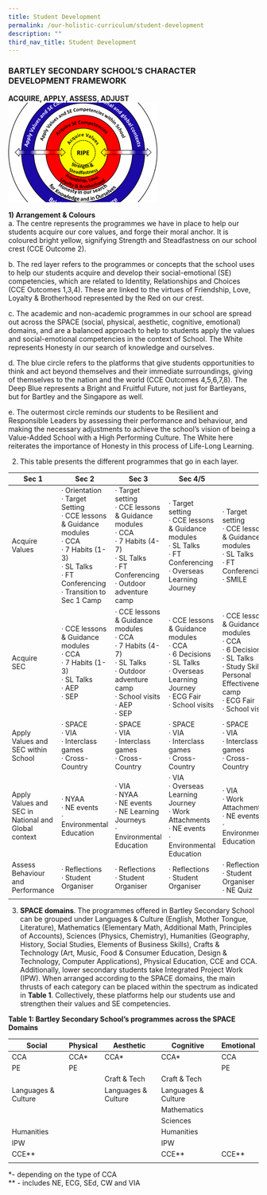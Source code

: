 ```yaml
---
title: Student Development
permalink: /our-holistic-curriculum/student-development
description: ""
third_nav_title: Student Development
---
```

### BARTLEY SECONDARY SCHOOL’S CHARACTER DEVELOPMENT FRAMEWORK

**ACQUIRE, APPLY, ASSESS, ADJUST**
![](/images/assess-adjust_images_thumb_medium300_200.png)

**1) Arrangement & Colours** <br>
a. The centre represents the programmes we have in place to help our students acquire our core values, and forge their moral anchor. It is coloured bright yellow, signifying Strength and Steadfastness on our school crest (CCE Outcome 2).

b. The red layer refers to the programmes or concepts that the school uses to help our students acquire and develop their social-emotional (SE) competencies, which are related to Identity, Relationships and Choices (CCE Outcomes 1,3,4). These are linked to the virtues of Friendship, Love, Loyalty & Brotherhood represented by the Red on our crest.

c. The academic and non-academic programmes in our school are spread out across the SPACE (social, physical, aesthetic, cognitive, emotional) domains, and are a balanced approach to help to students apply the values and social-emotional competencies in the context of School. The White represents Honesty in our search of knowledge and ourselves.

d. The blue circle refers to the platforms that give students opportunities to think and act beyond themselves and their immediate surroundings, giving of themselves to the nation and the world (CCE Outcomes 4,5,6,7,8). The Deep Blue represents a Bright and Fruitful Future, not just for Bartleyans, but for Bartley and the Singapore as well.

e. The outermost circle reminds our students to be Resilient and Responsible Leaders by assessing their performance and behaviour, and making the necessary adjustments to achieve the school’s vision of being a Value-Added School with a High Performing Culture. The White here reiterates the importance of Honesty in this process of Life-Long Learning.

2) This table presents the different programmes that go in each layer. 

| Sec 1 | Sec 2 | Sec 3 | Sec 4/5 |  |
|---|---|---|---|---|
| Acquire Values | · Orientation<br>· Target Setting<br>· CCE lessons & Guidance modules<br>· CCA<br>· 7 Habits (1-3)<br>· SL Talks<br>· FT Conferencing<br>· Transition to Sec 1 Camp | · Target setting<br>· CCE lessons & Guidance modules<br>· CCA<br>· 7 Habits (4-7)<br>· SL Talks<br>· FT Conferencing<br>· Outdoor adventure camp | · Target setting<br>· CCE lessons & Guidance modules<br>· SL Talks<br>· FT Conferencing<br>· Overseas Learning Journey | · Target setting<br>· CCE lessons & Guidance modules<br>· SL Talks<br>· FT Conferencing<br>· SMILE |
| Acquire<br>SEC | · CCE lessons & Guidance modules<br>· CCA<br>· 7 Habits (1-3)<br>· SL Talks<br>· AEP<br>· SEP | · CCE lessons & Guidance modules<br>· CCA<br>· 7 Habits (4-7)<br>· SL Talks<br>· Outdoor adventure camp<br>· School visits<br>· AEP<br>· SEP | · CCE lessons & Guidance modules<br>· CCA<br>· 6 Decisions<br>· SL Talks<br>· Overseas Learning Journey<br>· ECG Fair<br>· School visits | · CCE lessons & Guidance modules<br>· CCA<br>· 6 Decisions<br>· SL Talks<br>· Study Skills / Personal Effectiveness camp<br>· ECG Fair<br>· School visits |
| Apply Values and SEC within School | · SPACE<br>· VIA<br>· Interclass games<br>· Cross-Country | · SPACE<br>· VIA<br>· Interclass games<br>· Cross-Country | · SPACE<br>· VIA<br>· Interclass games<br>· Cross-Country | · SPACE<br>· VIA<br>· Interclass games<br>· Cross-Country |
| Apply Values and SEC in National and Global context | · NYAA<br>· NE events<br>· Environmental Education | · VIA<br>· NYAA<br>· NE events<br>· NE Learning Journeys<br>· Environmental Education | · VIA<br>· Overseas Learning Journey<br>· Work Attachments<br>· NE events<br>· Environmental Education | · VIA<br>· Work Attachments<br>· NE events<br>· Environmental Education |
| Assess Behaviour and Performance | · Reflections<br>· Student Organiser | · Reflections<br>· Student Organiser | · Reflections<br>· Student Organiser | · Reflections<br>· Student Organiser<br>· NE Quiz |
| | | | |

3) **SPACE domains**. The programmes offered in Bartley Secondary School can be grouped under Languages & Culture (English, Mother Tongue, Literature), Mathematics (Elementary Math, Additional Math, Principles of Accounts), Sciences (Physics, Chemistry), Humanities (Geography, History, Social Studies, Elements of Business Skills), Crafts & Technology (Art, Music, Food & Consumer Education, Design & Technology, Computer Applications), Physical Education, CCE and CCA. Additionally, lower secondary students take Integrated Project Work (IPW). When arranged according to the SPACE domains, the main thrusts of each category can be placed within the spectrum as indicated in **Table 1**. Collectively, these platforms help our students use and strengthen their values and SE competencies.

**Table 1: Bartley Secondary School’s programmes across the SPACE Domains**

| Social | Physical | Aesthetic | Cognitive | Emotional |
|---|---|---|---|---|
| CCA | CCA* | CCA* | CCA* | CCA |
| PE | PE |  |  | PE |
|  |  | Craft & Tech | Craft & Tech |  |
| Languages & Culture |  | Languages & Culture | Languages & Culture |  |
|  |  |  | Mathematics |  |
|  |  |  | Sciences |  |
| Humanities |  |  | Humanities |  |
| IPW |  |  | IPW |  |
| CCE** |  |  | CCE** | CCE** |
| | | | | |

*- depending on the type of CCA <br>
** - includes NE, ECG, SEd, CW and VIA